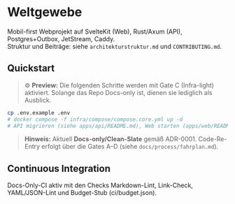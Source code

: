 <!-- Repo ist aktuell Docs-only. Befehle für spätere Gates sind unten als Vorschau markiert. -->
<!-- Docs-only (ADR-0001 Clean-Slate) • Re-Entry via Gates A–D -->
# Weltgewebe

Mobil-first Webprojekt auf SvelteKit (Web), Rust/Axum (API), Postgres+Outbox, JetStream, Caddy.  
Struktur und Beiträge: siehe `architekturstruktur.md` und `CONTRIBUTING.md`.

## Quickstart

> ⚙️ **Preview:** Die folgenden Schritte werden mit Gate C (Infra-light) aktiviert.
> Solange das Repo Docs-only ist, dienen sie lediglich als Ausblick.

```bash
cp .env.example .env
# docker compose -f infra/compose/compose.core.yml up -d
# API migrieren (siehe apps/api/README.md), Web starten (apps/web/README.md)
```

> **Hinweis:** Aktuell **Docs-only/Clean-Slate** gemäß ADR-0001. Code-Re-Entry erfolgt über die Gates A–D (siehe
> `docs/process/fahrplan.md`).

## Continuous Integration

Docs-Only-CI aktiv mit den Checks Markdown-Lint, Link-Check, YAML/JSON-Lint und Budget-Stub (ci/budget.json).
